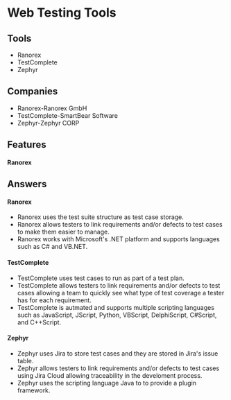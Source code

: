# Web Testing Tools
## Tools
* Ranorex
* TestComplete
* Zephyr
## Companies
* Ranorex-Ranorex GmbH
* TestComplete-SmartBear Software
* Zephyr-Zephyr CORP
## Features
#### Ranorex

## Answers
#### Ranorex
* Ranorex uses the test suite structure as test case storage.
* Ranorex allows testers to link requirements and/or defects to test cases to make them easier to manage.
* Ranorex works with Microsoft's .NET platform and supports languages such as C# and VB.NET.

#### TestComplete
* TestComplete uses test cases to run as part of a test plan.
* TestComplete allows testers to link requirements and/or defects to test cases allowing a team to quickly see what type of test coverage a tester has for each requirement.
* TestComplete is autmated and supports multiple scripting languages such as JavaScript, JScript, Python, VBScript, DelphiScript, C#Script, and C++Script.

#### Zephyr
* Zephyr uses Jira to store test cases and they are stored in Jira's issue table.
* Zephyr allows testers to link requirements and/or defects to test cases using Jira Cloud allowing traceability in the develoment process.
* Zephyr uses the scripting language Java to to provide a plugin framework.
